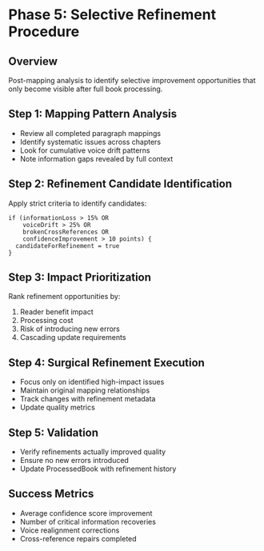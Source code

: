 # Phase 5: Selective Refinement Procedure

## Overview
Post-mapping analysis to identify selective improvement opportunities that only become visible after full book processing.

## Step 1: Mapping Pattern Analysis
- Review all completed paragraph mappings
- Identify systematic issues across chapters
- Look for cumulative voice drift patterns
- Note information gaps revealed by full context

## Step 2: Refinement Candidate Identification  
Apply strict criteria to identify candidates:
```
if (informationLoss > 15% OR 
    voiceDrift > 25% OR 
    brokenCrossReferences OR
    confidenceImprovement > 10 points) {
  candidateForRefinement = true
}
```

## Step 3: Impact Prioritization
Rank refinement opportunities by:
1. Reader benefit impact
2. Processing cost
3. Risk of introducing new errors
4. Cascading update requirements

## Step 4: Surgical Refinement Execution
- Focus only on identified high-impact issues
- Maintain original mapping relationships
- Track changes with refinement metadata
- Update quality metrics

## Step 5: Validation
- Verify refinements actually improved quality
- Ensure no new errors introduced
- Update ProcessedBook with refinement history

## Success Metrics
- Average confidence score improvement
- Number of critical information recoveries
- Voice realignment corrections
- Cross-reference repairs completed